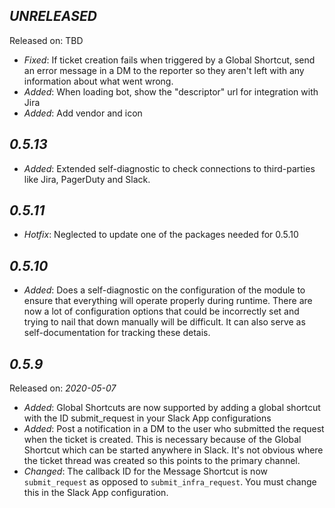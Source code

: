 *UNRELEASED*
--------------------
Released on: TBD
* *Fixed*: If ticket creation fails when triggered by a Global Shortcut, send an error message in a DM to the reporter so they aren't left with any information about what went wrong.
* *Added*: When loading bot, show the "descriptor" url for integration with Jira
* *Added*: Add vendor and icon 

*0.5.13*
--------------------
* *Added*: Extended self-diagnostic to check connections to third-parties like Jira, PagerDuty and Slack.


*0.5.11*
--------------------
* *Hotfix*: Neglected to update one of the packages needed for 0.5.10

*0.5.10*
--------------------
* *Added*: Does a self-diagnostic on the configuration of the module to ensure that everything will operate properly during runtime.  There are now a lot of configuration options that could be incorrectly set and trying to nail that down manually will be difficult.  It can also serve as self-documentation for tracking these detais.


*0.5.9*
--------------------
Released on: _2020-05-07_

* *Added*: Global Shortcuts are now supported by adding a global shortcut with the ID submit_request in your Slack App configurations
* *Added*: Post a notification in a DM to the user who submitted the request when the ticket is created.  This is necessary because of the Global Shortcut which can be started anywhere in Slack.  It's not obvious where the ticket thread was created so this points to the primary channel.
* *Changed*: The callback ID for the Message Shortcut is now `submit_request` as opposed to `submit_infra_request`.  You must change this in the Slack App configuration.

